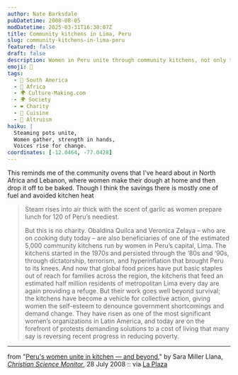 ```yaml
---
author: Nate Barksdale
pubDatetime: 2008-08-05
modDatetime: 2025-03-31T16:30:07Z
title: Community kitchens in Lima, Peru
slug: community-kitchens-in-lima-peru
featured: false
draft: false
description: Women in Peru unite through community kitchens, not only to feed those in need but also to empower themselves and demand change.
emoji: 🍲
tags:
  - 🧉 South America
  - 🦁 Africa
  - 🌍 Culture-Making.com
  - 🌍 Society
  - ❤️ Charity
  - 🍴 Cuisine
  - 🤝 Altruism
haiku: |
  Steaming pots unite,  
  Women gather, strength in hands,  
  Voices rise for change.
coordinates: [-12.0464, -77.0428]
---
```


This reminds me of the community ovens that I've heard about in North Africa and Lebanon, where women make their dough at home and then drop it off to be baked. Though I think the savings there is mostly one of fuel and avoided kitchen heat

> Steam rises into air thick with the scent of garlic as women prepare lunch for 120 of Peru’s neediest.
>
> But this is no charity. Obaldina Quilca and Veronica Zelaya – who are on cooking duty today – are also beneficiaries of one of the estimated 5,000 community kitchens run by women in Peru’s capital, Lima.
> The kitchens started in the 1970s and persisted through the ‘80s and ‘90s, through dictatorship, terrorism, and hyperinflation that brought Peru to its knees. And now that global food prices have put basic staples out of reach for families across the region, the kitchens that feed an estimated half million residents of metropolitan Lima every day are again providing a refuge.
> But their work goes well beyond survival; the kitchens have become a vehicle for collective action, giving women the self-esteem to denounce government shortcomings and demand change. They have risen as one of the most significant women’s organizations in Latin America, and today are on the forefront of protests demanding solutions to a cost of living that many say is reversing recent progress in reducing poverty.

---

from "[Peru's women unite in kitchen — and beyond](http://www.csmonitor.com/2008/0729/p01s01-woam.html)," by Sara Miller Llana, [_Christian Science Monitor_](http://www.csmonitor.com/), 28 July 2008 :: via [La Plaza](http://web.archive.org/web/20210421143919/https://latimesblogs.latimes.com/laplaza/2008/07/community-kitch.html)
